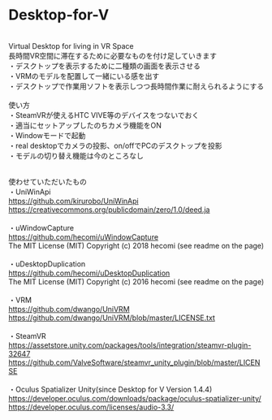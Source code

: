 # Desktop-for-V
<br>Virtual Desktop for living in VR Space
<br>長時間VR空間に滞在するために必要なものを付け足していきます
<br>・デスクトップを表示するために二種類の画面を表示させる
<br>・VRMのモデルを配置して一緒にいる感を出す
<br>・デスクトップで作業用ソフトを表示しつつ長時間作業に耐えられるようにする
<br>
<br>使い方
<br>・SteamVRが使えるHTC VIVE等のデバイスをつないでおく
<br>・適当にセットアップしたのちカメラ機能をON
<br>・Windowモードで起動
<br>・real desktopでカメラの投影、on/offでPCのデスクトップを投影
<br>・モデルの切り替え機能は今のところなし

<br>使わせていただいたもの
<br>・UniWinApi
<br>https://github.com/kirurobo/UniWinApi
<br>https://creativecommons.org/publicdomain/zero/1.0/deed.ja
<br>
<br>・uWindowCapture
<br>https://github.com/hecomi/uWindowCapture
<br>The MIT License (MIT) Copyright (c) 2018 hecomi (see readme on the page)
<br>
<br>・uDesktopDuplication
<br>https://github.com/hecomi/uDesktopDuplication
<br>The MIT License (MIT) Copyright (c) 2016 hecomi (see readme on the page)
<br>
<br>・VRM
<br>https://github.com/dwango/UniVRM
<br>https://github.com/dwango/UniVRM/blob/master/LICENSE.txt
<br>
<br>・SteamVR
<br>https://assetstore.unity.com/packages/tools/integration/steamvr-plugin-32647
<br>https://github.com/ValveSoftware/steamvr_unity_plugin/blob/master/LICENSE
<br>
<br>・Oculus Spatializer Unity(since Desktop for V Version 1.4.4)
<br>https://developer.oculus.com/downloads/package/oculus-spatializer-unity/
<br>https://developer.oculus.com/licenses/audio-3.3/
<br>
<br>
